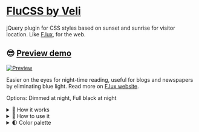 # [FluCSS by Veli](http://veli.ee/flucss/)
jQuery plugin for CSS styles based on sunset and sunrise for visitor location. Like [F.lux](http://justgetflux.com/), for the web.

## 😎 [Preview demo](http://veli.ee/flucss/)

[![Preview](https://repository-images.githubusercontent.com/82824740/f7676cc0-90aa-4689-9b80-8d24294f6531)](http://veli.ee/flucss/)


Easier on the eyes for night-time reading, useful for blogs and newspapers by eliminating blue light. Read more on [F.lux website](http://justgetflux.com/).

Options: Dimmed at night, Full black at night 


<details>
  <summary>🔆 How it works</summary>
  
## How it works:
1. Get your location (latitude, longitude) via HTML5 Geolocation API
2. Find sun states for location via SunCalc js
3. Calculate closest sun state for current time
4. Add CSS class on any element based on closest sun state
5. Use localStorage to prevent page flickering while navigating or reloading

</details>



<details>
  <summary>🔅 How to use it</summary>
  
## How to use it:
1. Include jQuery
2. Include [SunCalc js](https://github.com/mourner/suncalc)
3. Include flucss.min.js and flucss.css
4. call $("html").flucss(); // for any element you want, mostly you want "html" or "body"
  
</details>

<details>
  <summary>🌓 Color palette</summary>

## Color palette
Colors are modeled by dividing sun states into 4 groups — but you can add more variation if you need.

### Overlay color
Overlay color has eliminated blue channel - rgb(200,125,0) - keeping red and green, while maintaing contrast between background and text.

All color combinations pass the [WebAIM Color Contrast Checker](http://webaim.org/resources/contrastchecker/). Click on each color to validate. 

### Normal mode
Start value: pure white, End value: pure gray (middle between black and white), with 2 equal distance steps in between. Overlaid by #c27c00.

### Full black night mode
Start value: pure white, End value: pure black, with 2 equal distance steps in between. Overlaid by #c27c00. Last 2 background colors get white text. 

  
</details>
